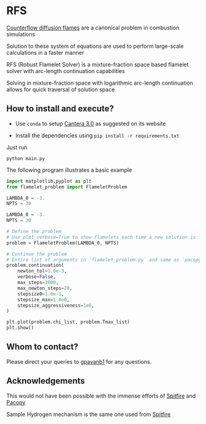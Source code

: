 # RFS

[Counterflow diffusion flames](https://cefrc.princeton.edu/sites/g/files/toruqf1071/files/Files/2014%20Lecture%20Notes/Pitsch/Lecture6_LamDiffFlames_2014.pdf) are a canonical problem in combustion simulations

Solution to these system of equations are used to perform large-scale calculations in a faster manner

RFS (Robust Flamelet Solver) is a mixture-fraction space based flamelet solver with arc-length continuation
capabilities

Solving in mixture-fraction space with logarithmic arc-length continuation allows for quick traversal of solution space

## How to install and execute?

* Use `conda` to setup [Cantera 3.0](https://cantera.org/install/conda-install.html#sec-install-conda) as suggested on its website

* Install the dependencies using `pip install -r requirements.txt`

Just run 
```
python main.py
```

The following program illustrates a basic example
```python
import matplotlib.pyplot as plt
from flamelet_problem import FlameletProblem

LAMBDA_0 = -3.
NPTS = 30

LAMBDA_0 = -3.
NPTS = 30

# Define the problem
# Use plot_verbose=True to show flamelets each time a new solution is found
problem = FlameletProblem(LAMBDA_0, NPTS)

# Continue the problem
# Entire list of arguments in `flamelet_problem.py` and same as `pacopy.euler_newton`
problem.continuation(
    newton_tol=1.0e-3,
    verbose=False,
    max_steps=3000,
    max_newton_steps=20,
    stepsize0=1.0e-1,
    stepsize_max=1.0e0,
    stepsize_aggressiveness=1e6,
)

plt.plot(problem.chi_list, problem.Tmax_list)
plt.show()
```

## Whom to contact?

Please direct your queries to [gpavanb1](http://github.com/gpavanb1)
for any questions.

## Acknowledgements

This would not have been possible with the immense efforts of [Spitfire](https://github.com/sandialabs/Spitfire) and [Pacopy](https://github.com/sigma-py/pacopy)

Sample Hydrogen mechanism is the same one used from [Spitfire](https://github.com/sandialabs/Spitfire)